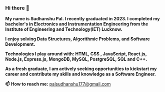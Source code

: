 ### Hi there 👋

**My name is Sudhanshu Pal. I recently graduated in 2023. I completed my bachelor's in Electronics and Instrumentation Engineering from the Institute of Engineering and Technology(IET) Lucknow.**

**I enjoy solving Data Structures, Algorithmic Problems, and Software Development.**

**Technologies I play around with: HTML, CSS , JavaScript, React.js, Node.js, Express.js, MongoDB, MySQL, PostgreSQL, SQL and C++.**

**As a fresh graduate, I am actively seeking opportunities to kickstart my career and contribute my skills and knowledge as a Software Engineer.**

**📫 How to reach me:** palsudhanshu177@gmail.com
<!--
**sudhanshu27/sudhanshu27** is a ✨ _special_ ✨ repository because its `README.md` (this file) appears on your GitHub profile.

Here are some ideas to get you started:

- 🔭 I’m currently working on ...
- 🌱 I’m currently learning ...
- 👯 I’m looking to collaborate on ...
- 🤔 I’m looking for help with ...
- 💬 Ask me about ...
- 📫 How to reach me: ...
- 😄 Pronouns: ...
- ⚡ Fun fact: ...
-->
